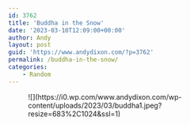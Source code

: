 ```yaml
---
id: 3762
title: 'Buddha in the Snow'
date: '2023-03-10T12:09:00+00:00'
author: Andy
layout: post
guid: 'https://www.andydixon.com/?p=3762'
permalink: /buddha-in-the-snow/
categories:
    - Random
---
```


<figure class="wp-block-image size-large">![](https://i0.wp.com/www.andydixon.com/wp-content/uploads/2023/03/buddha1.jpeg?resize=683%2C1024&ssl=1)</figure>